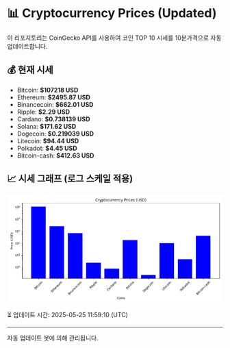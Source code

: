 
# 📊 Cryptocurrency Prices (Updated)

이 리포지토리는 CoinGecko API를 사용하여 코인 TOP 10 시세를 10분가격으로 자동 업데이트합니다.

## 💰 현재 시세
- Bitcoin: **$107218 USD**
- Ethereum: **$2495.87 USD**
- Binancecoin: **$662.01 USD**
- Ripple: **$2.29 USD**
- Cardano: **$0.738139 USD**
- Solana: **$171.62 USD**
- Dogecoin: **$0.219039 USD**
- Litecoin: **$94.44 USD**
- Polkadot: **$4.45 USD**
- Bitcoin-cash: **$412.63 USD**

## 📈 시세 그래프 (로그 스케일 적용)
![Crypto Prices](crypto_prices.png)

⏳ 업데이트 시간: 2025-05-25 11:59:10 (UTC)

---
자동 업데이트 봇에 의해 관리됩니다.
